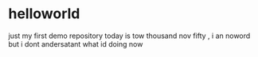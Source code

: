 # helloworld
just my first demo repository
today is tow thousand nov fifty , i an noword but i dont andersatant  what id doing now
